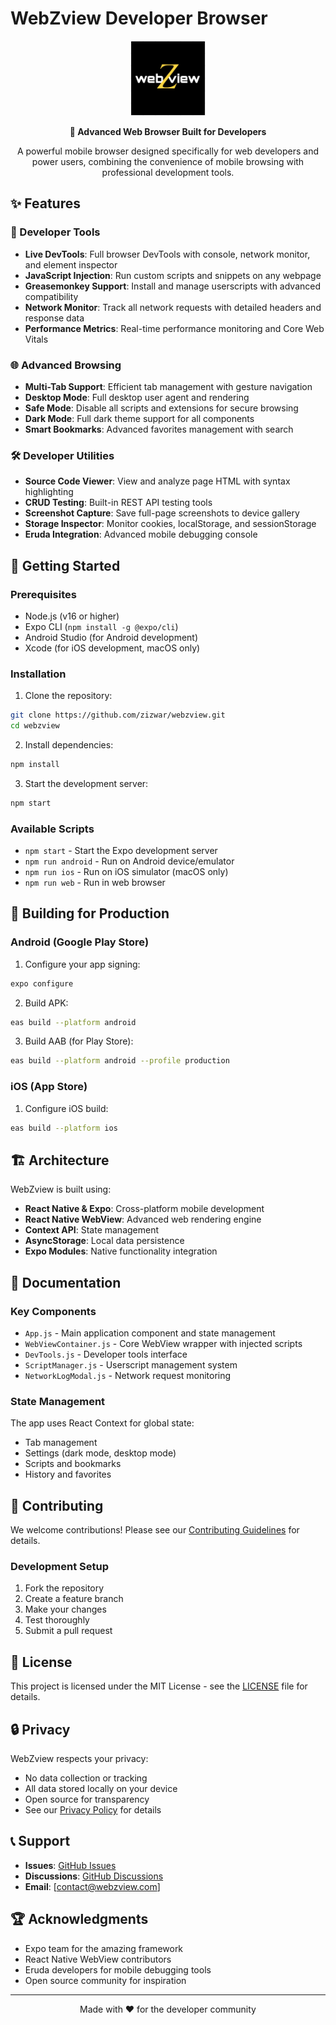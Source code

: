 # WebZview Developer Browser

<p align="center">
  <img src="./assets/icon.png" alt="WebZview Logo" width="120" height="120">
</p>

<p align="center">
  <strong>🚀 Advanced Web Browser Built for Developers</strong>
</p>

<p align="center">
  A powerful mobile browser designed specifically for web developers and power users, combining the convenience of mobile browsing with professional development tools.
</p>

## ✨ Features

### 🔧 Developer Tools
- **Live DevTools**: Full browser DevTools with console, network monitor, and element inspector
- **JavaScript Injection**: Run custom scripts and snippets on any webpage
- **Greasemonkey Support**: Install and manage userscripts with advanced compatibility
- **Network Monitor**: Track all network requests with detailed headers and response data
- **Performance Metrics**: Real-time performance monitoring and Core Web Vitals

### 🌐 Advanced Browsing
- **Multi-Tab Support**: Efficient tab management with gesture navigation
- **Desktop Mode**: Full desktop user agent and rendering
- **Safe Mode**: Disable all scripts and extensions for secure browsing
- **Dark Mode**: Full dark theme support for all components
- **Smart Bookmarks**: Advanced favorites management with search

### 🛠️ Developer Utilities
- **Source Code Viewer**: View and analyze page HTML with syntax highlighting
- **CRUD Testing**: Built-in REST API testing tools
- **Screenshot Capture**: Save full-page screenshots to device gallery
- **Storage Inspector**: Monitor cookies, localStorage, and sessionStorage
- **Eruda Integration**: Advanced mobile debugging console

## 🚀 Getting Started

### Prerequisites
- Node.js (v16 or higher)
- Expo CLI (`npm install -g @expo/cli`)
- Android Studio (for Android development)
- Xcode (for iOS development, macOS only)

### Installation

1. Clone the repository:
```bash
git clone https://github.com/zizwar/webzview.git
cd webzview
```

2. Install dependencies:
```bash
npm install
```

3. Start the development server:
```bash
npm start
```

### Available Scripts

- `npm start` - Start the Expo development server
- `npm run android` - Run on Android device/emulator
- `npm run ios` - Run on iOS simulator (macOS only)
- `npm run web` - Run in web browser

## 📱 Building for Production

### Android (Google Play Store)

1. Configure your app signing:
```bash
expo configure
```

2. Build APK:
```bash
eas build --platform android
```

3. Build AAB (for Play Store):
```bash
eas build --platform android --profile production
```

### iOS (App Store)

1. Configure iOS build:
```bash
eas build --platform ios
```

## 🏗️ Architecture

WebZview is built using:
- **React Native & Expo**: Cross-platform mobile development
- **React Native WebView**: Advanced web rendering engine
- **Context API**: State management
- **AsyncStorage**: Local data persistence
- **Expo Modules**: Native functionality integration

## 📖 Documentation

### Key Components

- `App.js` - Main application component and state management
- `WebViewContainer.js` - Core WebView wrapper with injected scripts
- `DevTools.js` - Developer tools interface
- `ScriptManager.js` - Userscript management system
- `NetworkLogModal.js` - Network request monitoring

### State Management

The app uses React Context for global state:
- Tab management
- Settings (dark mode, desktop mode)
- Scripts and bookmarks
- History and favorites

## 🤝 Contributing

We welcome contributions! Please see our [Contributing Guidelines](CONTRIBUTING.md) for details.

### Development Setup

1. Fork the repository
2. Create a feature branch
3. Make your changes
4. Test thoroughly
5. Submit a pull request

## 📄 License

This project is licensed under the MIT License - see the [LICENSE](LICENSE) file for details.

## 🔒 Privacy

WebZview respects your privacy:
- No data collection or tracking
- All data stored locally on your device
- Open source for transparency
- See our [Privacy Policy](privacy-policy.md) for details

## 📞 Support

- **Issues**: [GitHub Issues](https://github.com/zizwar/webzview/issues)
- **Discussions**: [GitHub Discussions](https://github.com/zizwar/webzview/discussions)
- **Email**: [contact@webzview.com]

## 🏆 Acknowledgments

- Expo team for the amazing framework
- React Native WebView contributors
- Eruda developers for mobile debugging tools
- Open source community for inspiration

---

<p align="center">
  Made with ❤️ for the developer community
</p>